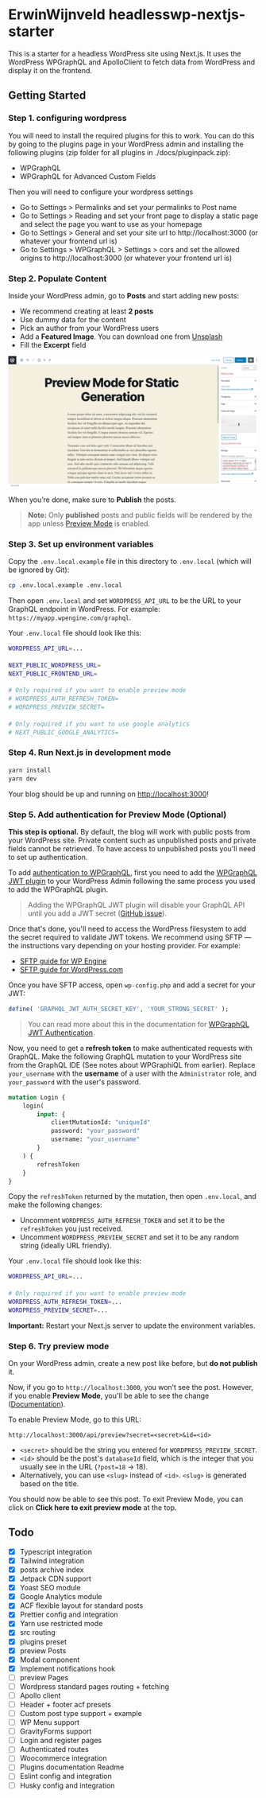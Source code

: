 # ErwinWijnveld headlesswp-nextjs-starter

This is a starter for a headless WordPress site using Next.js. It uses the WordPress WPGraphQL and ApolloClient to fetch data from WordPress and display it on the frontend.

## Getting Started

### Step 1. configuring wordpress

You will need to install the required plugins for this to work. You can do this by going to the plugins page in your WordPress admin and installing the following plugins (zip folder for all plugins in ./docs/pluginpack.zip):

-   WPGraphQL
-   WPGraphQL for Advanced Custom Fields

Then you will need to configure your wordpress settings

-   Go to Settings > Permalinks and set your permalinks to Post name
-   Go to Settings > Reading and set your front page to display a static page and select the page you want to use as your homepage
-   Go to Settings > General and set your site url to http://localhost:3000 (or whatever your frontend url is)
-   Go to Settings > WPGraphQL > Settings > cors and set the allowed origins to http://localhost:3000 (or whatever your frontend url is)

### Step 2. Populate Content

Inside your WordPress admin, go to **Posts** and start adding new posts:

-   We recommend creating at least **2 posts**
-   Use dummy data for the content
-   Pick an author from your WordPress users
-   Add a **Featured Image**. You can download one from [Unsplash](https://unsplash.com/)
-   Fill the **Excerpt** field

![New post](./docs/new-post.png)

When you’re done, make sure to **Publish** the posts.

> **Note:** Only **published** posts and public fields will be rendered by the app unless [Preview Mode](https://nextjs.org/docs/advanced-features/preview-mode) is enabled.

### Step 3. Set up environment variables

Copy the `.env.local.example` file in this directory to `.env.local` (which will be ignored by Git):

```bash
cp .env.local.example .env.local
```

Then open `.env.local` and set `WORDPRESS_API_URL` to be the URL to your GraphQL endpoint in WordPress. For example: `https://myapp.wpengine.com/graphql`.

Your `.env.local` file should look like this:

```bash
WORDPRESS_API_URL=...

NEXT_PUBLIC_WORDPRESS_URL=
NEXT_PUBLIC_FRONTEND_URL=

# Only required if you want to enable preview mode
# WORDPRESS_AUTH_REFRESH_TOKEN=
# WORDPRESS_PREVIEW_SECRET=

# Only required if you want to use google analytics
# NEXT_PUBLIC_GOOGLE_ANALYTICS=

```

### Step 4. Run Next.js in development mode

```bash
yarn install
yarn dev
```

Your blog should be up and running on [http://localhost:3000](http://localhost:3000)!

### Step 5. Add authentication for Preview Mode (Optional)

**This step is optional.** By default, the blog will work with public posts from your WordPress site. Private content such as unpublished posts and private fields cannot be retrieved. To have access to unpublished posts you'll need to set up authentication.

To add [authentication to WPGraphQL](https://docs.wpgraphql.com/guides/authentication-and-authorization/), first you need to add the [WPGraphQL JWT plugin](https://github.com/wp-graphql/wp-graphql-jwt-authentication) to your WordPress Admin following the same process you used to add the WPGraphQL plugin.

> Adding the WPGraphQL JWT plugin will disable your GraphQL API until you add a JWT secret ([GitHub issue](https://github.com/wp-graphql/wp-graphql-jwt-authentication/issues/91)).

Once that's done, you'll need to access the WordPress filesystem to add the secret required to validate JWT tokens. We recommend using SFTP — the instructions vary depending on your hosting provider. For example:

-   [SFTP guide for WP Engine](https://wpengine.com/support/sftp/)
-   [SFTP guide for WordPress.com](https://wordpress.com/support/sftp/)

Once you have SFTP access, open `wp-config.php` and add a secret for your JWT:

```php
define( 'GRAPHQL_JWT_AUTH_SECRET_KEY', 'YOUR_STRONG_SECRET' );
```

> You can read more about this in the documentation for [WPGraphQL JWT Authentication](https://docs.wpgraphql.com/extensions/wpgraphql-jwt-authentication/).

Now, you need to get a **refresh token** to make authenticated requests with GraphQL. Make the following GraphQL mutation to your WordPress site from the GraphQL IDE (See notes about WPGraphiQL from earlier). Replace `your_username` with the **username** of a user with the `Administrator` role, and `your_password` with the user's password.

```graphql
mutation Login {
    login(
        input: {
            clientMutationId: "uniqueId"
            password: "your_password"
            username: "your_username"
        }
    ) {
        refreshToken
    }
}
```

Copy the `refreshToken` returned by the mutation, then open `.env.local`, and make the following changes:

-   Uncomment `WORDPRESS_AUTH_REFRESH_TOKEN` and set it to be the `refreshToken` you just received.
-   Uncomment `WORDPRESS_PREVIEW_SECRET` and set it to be any random string (ideally URL friendly).

Your `.env.local` file should look like this:

```bash
WORDPRESS_API_URL=...

# Only required if you want to enable preview mode
WORDPRESS_AUTH_REFRESH_TOKEN=...
WORDPRESS_PREVIEW_SECRET=...
```

**Important:** Restart your Next.js server to update the environment variables.

### Step 6. Try preview mode

On your WordPress admin, create a new post like before, but **do not publish** it.

Now, if you go to `http://localhost:3000`, you won’t see the post. However, if you enable **Preview Mode**, you'll be able to see the change ([Documentation](https://nextjs.org/docs/advanced-features/preview-mode)).

To enable Preview Mode, go to this URL:

```
http://localhost:3000/api/preview?secret=<secret>&id=<id>
```

-   `<secret>` should be the string you entered for `WORDPRESS_PREVIEW_SECRET`.
-   `<id>` should be the post's `databaseId` field, which is the integer that you usually see in the URL (`?post=18` → 18).
-   Alternatively, you can use `<slug>` instead of `<id>`. `<slug>` is generated based on the title.

You should now be able to see this post. To exit Preview Mode, you can click on **Click here to exit preview mode** at the top.

## Todo

-   [x] Typescript integration
-   [x] Tailwind integration
-   [x] posts archive index
-   [x] Jetpack CDN support
-   [x] Yoast SEO module
-   [x] Google Analytics module
-   [x] ACF flexible layout for standard posts
-   [x] Prettier config and integration
-   [x] Yarn use restricted mode
-   [x] src routing
-   [x] plugins preset
-   [x] preview Posts
-   [x] Modal component
-   [x] Implement notifications hook
-   [ ] preview Pages
-   [ ] Wordpress standard pages routing + fetching
-   [ ] Apollo client
-   [ ] Header + footer acf presets
-   [ ] Custom post type support + example
-   [ ] WP Menu support
-   [ ] GravityForms support
-   [ ] Login and register pages
-   [ ] Authenticated routes
-   [ ] Woocommerce integration
-   [ ] Plugins documentation Readme
-   [ ] Eslint config and integration
-   [ ] Husky config and integration
